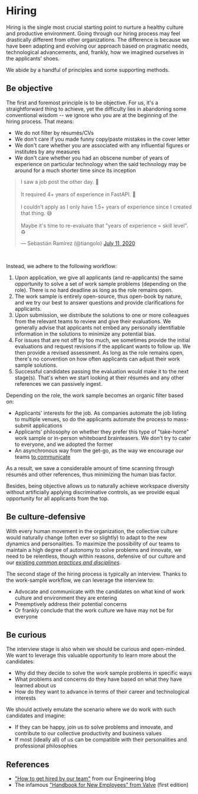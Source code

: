 # Hiring

Hiring is the single most crucial starting point to nurture a healthy culture and productive environment. Going through our hiring process may feel drastically different from other organizations. The difference is because we have been adapting and evolving our approach based on pragmatic needs, technological advancements, and, frankly, how we imagined ourselves in the applicants' shoes.

We abide by a handful of principles and some supporting methods.

## Be objective

The first and foremost principle is to be objective. For us, it's a straightforward thing to achieve, yet the difficulty lies in abandoning some conventional wisdom -- we ignore who you are at the beginning of the hiring process. That means:
* We do not filter by résumés/CVs
* We don't care if you made funny copy/paste mistakes in the cover letter
* We don't care whether you are associated with any influential figures or institutes by any measures
* We don't care whether you had an obscene number of years of experience on particular technology when the said technology may be around for a much shorter time since its inception

<blockquote class="twitter-tweet"><p lang="en" dir="ltr">I saw a job post the other day. 👔<br><br>It required 4+ years of experience in FastAPI. 🤦<br><br>I couldn&#39;t apply as I only have 1.5+ years of experience since I created that thing. 😅<br><br>Maybe it&#39;s time to re-evaluate that &quot;years of experience = skill level&quot;. ♻</p>&mdash; Sebastián Ramírez (@tiangolo) <a href="https://twitter.com/tiangolo/status/1281946592459853830?ref_src=twsrc%5Etfw">July 11, 2020</a></blockquote><br />

Instead, we adhere to the following workflow:

1. Upon application, we give all applicants (and re-applicants) the same opportunity to solve a set of work sample problems (depending on the role). There is no hard deadline as long as the role remains open.
2. The work sample is entirely open-source, thus open-book by nature, and we try our best to answer questions and provide clarifications for applicants.
3. Upon submission, we distribute the solutions to one or more colleagues from the relevant teams to review and give their evaluations. We generally advise that applicants not embed any personally identifiable information in the solutions to minimize any potential bias.
4. For issues that are not off by too much, we sometimes provide the initial evaluations and request revisions if the applicant wants to follow up. We then provide a revised assessment. As long as the role remains open, there's no convention on how often applicants can adjust their work sample solutions.
5. Successful candidates passing the evaluation would make it to the next stage(s). That's when we start looking at their résumés and any other references we can passively ingest.

Depending on the role, the work sample becomes an organic filter based on:

* Applicants' interests for the job. As companies automate the job listing to multiple venues, so do the applicants automate the process to mass-submit applications
* Applicants' philosophy on whether they prefer this type of "take-home" work sample or in-person whiteboard brainteasers. We don't try to cater to everyone, and we adopted the former
* An asynchronous way from the get-go, as the way we encourage our teams [to communicate](communications/README.md)

As a result, we save a considerable amount of time scanning through résumés and other references, thus minimizing the human bias factor.

Besides, being objective allows us to naturally achieve workspace diversity without artificially applying discriminative controls, as we provide equal opportunity for all applicants from the top.

## Be culture-defensive

With every human movement in the organization, the collective culture would naturally change (often ever so slightly) to adapt to the new dynamics and personalities. To maximize the possibility of our teams to maintain a high degree of autonomy to solve problems and innovate, we need to be relentless, though within reasons, defensive of our culture and our [existing _common practices and disciplines_](./README.md).

The second stage of the hiring process is typically an interview. Thanks to the work-sample workflow, we can leverage the interview to:

* Advocate and communicate with the candidates on what kind of work culture and environment they are entering
* Preemptively address their potential concerns
* Or frankly conclude that the work culture we have may not be for everyone

## Be curious

The interview stage is also when we should be curious and open-minded. We want to leverage this valuable opportunity to learn more about the candidates:

* Why did they decide to solve the work sample problems in specific ways
* What problems and concerns do they have based on what they have learned about us
* How do they want to advance in terms of their career and technological interests

We should actively emulate the scenario where we do work with such candidates and imagine:

* If they can be happy, join us to solve problems and innovate, and contribute to our collective productivity and business values
* If most (ideally all) of us can be compatible with their personalities and professional philosophies

## References

* ["How to get hired by our team"](https://medium.com/locus-engineering/how-to-get-hired-by-our-team-1b72b6062463) from our Engineering blog
* The infamous ["Handbook for New Employees" from Valve](https://archive.org/details/ValveEmployeeHandbook) (first edition)
